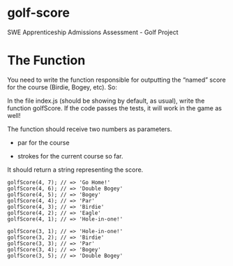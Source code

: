 # golf-score
SWE Apprenticeship Admissions Assessment - Golf Project


# The Function


You need to write the function responsible for outputting the “named” score for the course (Birdie, Bogey, etc). So:

In the file index.js (should be showing by default, as usual), write the function golfScore.  If the code passes the tests, it will work in the game as well!

The function should receive two numbers as parameters.

- par for the course

- strokes for the current course so far.

It should return a string representing the score.

	golfScore(4, 7); // => 'Go Home!'
	golfScore(4, 6); // => 'Double Bogey'
	golfScore(4, 5); // => 'Bogey'
	golfScore(4, 4); // => 'Par'
	golfScore(4, 3); // => 'Birdie'
	golfScore(4, 2); // => 'Eagle'
	golfScore(4, 1); // => 'Hole-in-one!'

	golfScore(3, 1); // => 'Hole-in-one!'
	golfScore(3, 2); // => 'Birdie'
	golfScore(3, 3); // => 'Par'
	golfScore(3, 4); // => 'Bogey'
	golfScore(3, 5); // => 'Double Bogey'
